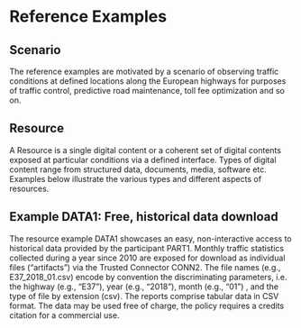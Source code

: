 # Reference Examples
## Scenario
The reference examples are motivated by a scenario of observing traffic 
conditions at defined locations along the European highways for purposes 
of traffic control, predictive road maintenance, toll fee optimization and so on.

## Resource
A Resource is a single digital content or a coherent set of digital contents 
exposed at particular conditions via a defined interface. Types of digital content 
range from structured data, documents, media, software etc. Examples below illustrate 
the various types and different aspects of resources.

## Example DATA1: Free, historical data download 
The resource example DATA1 showcases an easy, non-interactive access to historical data provided 
by the participant PART1. Monthly traffic statistics collected during a year since 2010 are exposed for download as individual files (“artifacts”)
via the Trusted Connector CONN2.  The file names (e.g., E37_2018_01.csv) encode by convention the discriminating parameters,
i.e. the highway (e.g., “E37”), year (e.g., “2018”), month (e.g., “01”) , and the type of file by extension (csv).
The reports comprise tabular data in CSV format. The data may be used free of charge, the policy requires a
credits citation for a commercial use.
